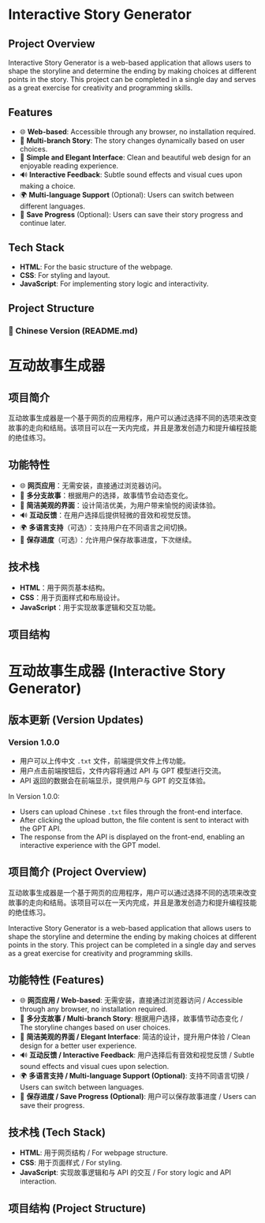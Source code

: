 # Interactive Story Generator

## Project Overview

Interactive Story Generator is a web-based application that allows users to shape the storyline and determine the ending by making choices at different points in the story. This project can be completed in a single day and serves as a great exercise for creativity and programming skills.

## Features

- 🌐 **Web-based**: Accessible through any browser, no installation required.
- 📖 **Multi-branch Story**: The story changes dynamically based on user choices.
- 🎨 **Simple and Elegant Interface**: Clean and beautiful web design for an enjoyable reading experience.
- 🔊 **Interactive Feedback**: Subtle sound effects and visual cues upon making a choice.
- 🌍 **Multi-language Support** (Optional): Users can switch between different languages.
- 💾 **Save Progress** (Optional): Users can save their story progress and continue later.

## Tech Stack

- **HTML**: For the basic structure of the webpage.
- **CSS**: For styling and layout.
- **JavaScript**: For implementing story logic and interactivity.

## Project Structure

### 📄 Chinese Version (README.md)

# 互动故事生成器

## 项目简介

互动故事生成器是一个基于网页的应用程序，用户可以通过选择不同的选项来改变故事的走向和结局。该项目可以在一天内完成，并且是激发创造力和提升编程技能的绝佳练习。

## 功能特性

- 🌐 **网页应用**：无需安装，直接通过浏览器访问。
- 📖 **多分支故事**：根据用户的选择，故事情节会动态变化。
- 🎨 **简洁美观的界面**：设计简洁优美，为用户带来愉悦的阅读体验。
- 🔊 **互动反馈**：在用户选择后提供轻微的音效和视觉反馈。
- 🌍 **多语言支持**（可选）：支持用户在不同语言之间切换。
- 💾 **保存进度**（可选）：允许用户保存故事进度，下次继续。

## 技术栈

- **HTML**：用于网页基本结构。
- **CSS**：用于页面样式和布局设计。
- **JavaScript**：用于实现故事逻辑和交互功能。

## 项目结构

# 互动故事生成器 (Interactive Story Generator)

## 版本更新 (Version Updates)

### Version 1.0.0

- 用户可以上传中文 `.txt` 文件，前端提供文件上传功能。
- 用户点击前端按钮后，文件内容将通过 API 与 GPT 模型进行交流。
- API 返回的数据会在前端显示，提供用户与 GPT 的交互体验。

In Version 1.0.0:

- Users can upload Chinese `.txt` files through the front-end interface.
- After clicking the upload button, the file content is sent to interact with the GPT API.
- The response from the API is displayed on the front-end, enabling an interactive experience with the GPT model.

## 项目简介 (Project Overview)

互动故事生成器是一个基于网页的应用程序，用户可以通过选择不同的选项来改变故事的走向和结局。该项目可以在一天内完成，并且是激发创造力和提升编程技能的绝佳练习。

Interactive Story Generator is a web-based application that allows users to shape the storyline and determine the ending by making choices at different points in the story. This project can be completed in a single day and serves as a great exercise for creativity and programming skills.

## 功能特性 (Features)

- 🌐 **网页应用 / Web-based**: 无需安装，直接通过浏览器访问 / Accessible through any browser, no installation required.
- 📖 **多分支故事 / Multi-branch Story**: 根据用户选择，故事情节动态变化 / The storyline changes based on user choices.
- 🎨 **简洁美观的界面 / Elegant Interface**: 简洁的设计，提升用户体验 / Clean design for a better user experience.
- 🔊 **互动反馈 / Interactive Feedback**: 用户选择后有音效和视觉反馈 / Subtle sound effects and visual cues upon selection.
- 🌍 **多语言支持 / Multi-language Support (Optional)**: 支持不同语言切换 / Users can switch between languages.
- 💾 **保存进度 / Save Progress (Optional)**: 用户可以保存故事进度 / Users can save their progress.

## 技术栈 (Tech Stack)

- **HTML**: 用于网页结构 / For webpage structure.
- **CSS**: 用于页面样式 / For styling.
- **JavaScript**: 实现故事逻辑和与 API 的交互 / For story logic and API interaction.

## 项目结构 (Project Structure)
